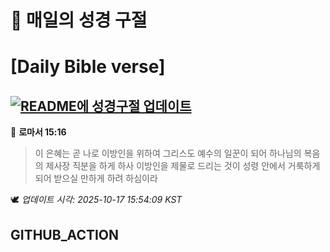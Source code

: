 # 🙏 매일의 성경 구절
# [Daily Bible verse]
## [![README에 성경구절 업데이트](https://github.com/DONGSUKA/first_test/actions/workflows/update-readme-bible.yml/badge.svg)](https://github.com/DONGSUKA/first_test/actions/workflows/update-readme-bible.yml)
<!-- START_BIBLE_VERSE -->
📖 **로마서 15:16**
> 이 은혜는 곧 나로 이방인을 위하여 그리스도 예수의 일꾼이 되어 하나님의 복음의 제사장 직분을 하게 하사 이방인을 제물로 드리는 것이 성령 안에서 거룩하게 되어 받으실 만하게 하려 하심이라

🕊️ _업데이트 시각: 2025-10-17 15:54:09 KST_
  <!-- END_BIBLE_VERSE -->
## GITHUB_ACTION
